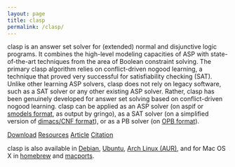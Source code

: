 ```yaml
---
layout: page
title: clasp
permalink: /clasp/
---
```


clasp is an answer set solver for (extended) normal and disjunctive logic programs.
It combines the high-level modeling capacities of ASP with state-of-the-art techniques from the area of Boolean constraint solving.
The primary clasp algorithm relies on conflict-driven nogood learning, a technique that proved very successful for satisfiability checking (SAT).
Unlike other learning ASP solvers, clasp does not rely on legacy software, such as a SAT solver or any other existing ASP solver.
Rather, clasp has been genuinely developed for answer set solving based on conflict-driven nogood learning.
clasp can be applied as an ASP solver (on aspif or [smodels format](http://www.tcs.hut.fi/Software/smodels/lparse.ps), as output by gringo),
as a SAT solver (on a simplified version of [dimacs/CNF format](http://www.satcompetition.org/2009/format-benchmarks2009.html)),
or as a PB solver (on [OPB format](http://www.cril.univ-artois.fr/PB09/solver_req.html)).

[Download](http://sourceforge.net/projects/potassco/files/clingo/)
[Resources](http://www.cs.uni-potsdam.de/clasp/)
[Article](http://www.cs.uni-potsdam.de/wv/pdfformat/gekasc12c.pdf)
[Citation](http://www.cs.uni-potsdam.de/wv/bibtex/gekasc12c.bib)

clasp is also available in
[Debian](http://www.debian.org/),
[Ubuntu](http://www.ubuntu.com/),
[Arch Linux (AUR)](https://aur.archlinux.org/),
and for Mac OS X in [homebrew](http://brew.sh/) and [macports](http://www.macports.org/).
